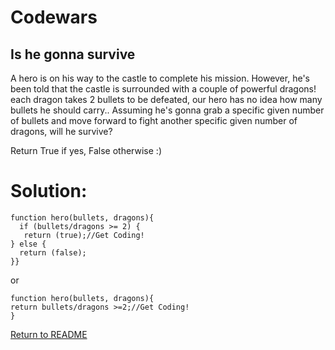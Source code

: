 # Codewars

## Is he gonna survive

A hero is on his way to the castle to complete his mission. However, he's been told that the castle is surrounded with a couple of powerful dragons! each dragon takes 2 bullets to be defeated, our hero has no idea how many bullets he should carry.. Assuming he's gonna grab a specific given number of bullets and move forward to fight another specific given number of dragons, will he survive?

Return True if yes, False otherwise :)

# Solution:
```
function hero(bullets, dragons){
  if (bullets/dragons >= 2) {
   return (true);//Get Coding!
} else {
  return (false);
}}
```
or
```
function hero(bullets, dragons){
return bullets/dragons >=2;//Get Coding!
}
```
[Return to README](/README.md)